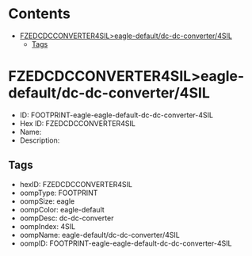 



Contents
========

* [FZEDCDCCONVERTER4SIL>eagle-default/dc-dc-converter/4SIL](#fzedcdcconverter4sileagle-defaultdc-dc-converter4sil)
	* [Tags](#tags)

# FZEDCDCCONVERTER4SIL>eagle-default/dc-dc-converter/4SIL

- ID: FOOTPRINT-eagle-eagle-default-dc-dc-converter-4SIL
- Hex ID: FZEDCDCCONVERTER4SIL
- Name: 
- Description: 

## Tags

- hexID: FZEDCDCCONVERTER4SIL
- oompType: FOOTPRINT
- oompSize: eagle
- oompColor: eagle-default
- oompDesc: dc-dc-converter
- oompIndex: 4SIL
- oompName: eagle-default/dc-dc-converter/4SIL
- oompID: FOOTPRINT-eagle-eagle-default-dc-dc-converter-4SIL
